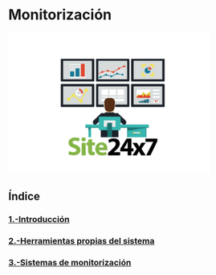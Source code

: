 # Monitorización

![monitorización](img/monitorizacion.png) 


## Índice

### [1.-Introducción](md/introduccion.md)

### [2.-Herramientas propias del sistema](md/herramientas.md)

### [3.-Sistemas de monitorización](md/sistemas.md)

